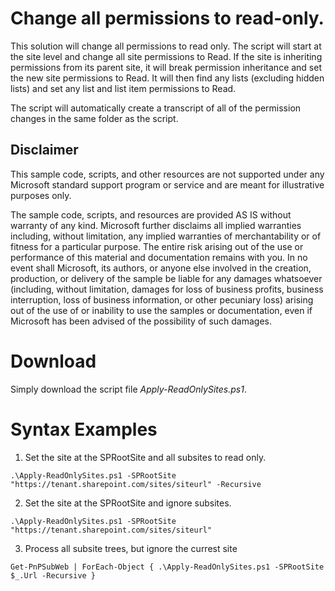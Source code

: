 # Change all permissions to read-only.

This solution will change all permissions to read only. The script will start at the site level and change all site permissions to Read. If the site is inheriting permissions from its parent site, it will break permission inheritance and set the new site permissions to Read. It will then find any lists (excluding hidden lists) and set any list and list item permissions to Read.

The script will automatically create a transcript of all of the permission changes in the same folder as the script.

## Disclaimer
This sample code, scripts, and other resources are not supported under any Microsoft standard support program or service and are meant for illustrative purposes only.

The sample code, scripts, and resources are provided AS IS without warranty of any kind. Microsoft further disclaims all implied warranties including, without limitation, any implied warranties of merchantability or of fitness for a particular purpose. The entire risk arising out of the use or performance of this material and documentation remains with you. In no event shall Microsoft, its authors, or anyone else involved in the creation, production, or delivery of the sample be liable for any damages whatsoever (including, without limitation, damages for loss of business profits,  business interruption, loss of business information, or other pecuniary loss) arising out of the  use of or inability to use the samples or documentation, even if Microsoft has been advised of  the possibility of such damages.


# Download
Simply download the script file _Apply-ReadOnlySites.ps1_.

# Syntax Examples

1. Set the site at the SPRootSite and all subsites to read only.
```
.\Apply-ReadOnlySites.ps1 -SPRootSite "https://tenant.sharepoint.com/sites/siteurl" -Recursive
```

2. Set the site at the SPRootSite and ignore subsites.
```
.\Apply-ReadOnlySites.ps1 -SPRootSite "https://tenant.sharepoint.com/sites/siteurl"
```

3. Process all subsite trees, but ignore the currest site
```
Get-PnPSubWeb | ForEach-Object { .\Apply-ReadOnlySites.ps1 -SPRootSite $_.Url -Recursive }
```
